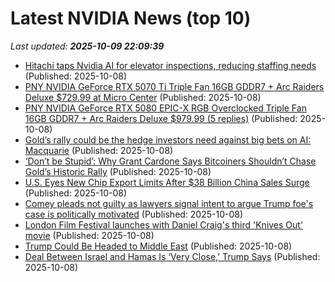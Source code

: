 # Latest NVIDIA News (top 10)
_Last updated: **2025-10-09 22:09:39**_

- [Hitachi taps Nvidia AI for elevator inspections, reducing staffing needs](https://asia.nikkei.com/business/technology/artificial-intelligence/hitachi-taps-nvidia-ai-for-elevator-inspections-reducing-staffing-needs) (Published: 2025-10-08)
- [PNY NVIDIA GeForce RTX 5070 Ti Triple Fan 16GB GDDR7 + Arc Raiders Deluxe $729.99 at Micro Center](https://slickdeals.net/f/18682570-pny-nvidia-geforce-rtx-5070-ti-triple-fan-16gb-gddr7-arc-raiders-deluxe-729-99-at-micro-center) (Published: 2025-10-08)
- [PNY NVIDIA GeForce RTX 5080 EPIC-X RGB Overclocked Triple Fan 16GB GDDR7 + Arc Raiders Deluxe $979.99 (5 replies)](https://slickdeals.net/f/18682561-pny-nvidia-geforce-rtx-5080-epic-x-rgb-overclocked-triple-fan-16gb-gddr7-arc-raiders-deluxe-979-99) (Published: 2025-10-08)
- [Gold’s rally could be the hedge investors need against big bets on AI: Macquarie](https://finance.yahoo.com/news/gold-rally-could-hedge-investors-220337575.html) (Published: 2025-10-08)
- [‘Don’t be Stupid’: Why Grant Cardone Says Bitcoiners Shouldn’t Chase Gold’s Historic Rally](https://decrypt.co/343442/dont-be-stupid-why-grant-cardone-says-bitcoiners-shouldnt-chase-golds-historic-rally) (Published: 2025-10-08)
- [U.S. Eyes New Chip Export Limits After $38 Billion China Sales Surge](https://finance.yahoo.com/news/u-eyes-chip-export-limits-215657186.html) (Published: 2025-10-08)
- [Comey pleads not guilty as lawyers signal intent to argue Trump foe's case is politically motivated](https://biztoc.com/x/da3f17be14173b31) (Published: 2025-10-08)
- [London Film Festival launches with Daniel Craig's third 'Knives Out' movie](https://biztoc.com/x/9eadd61481c5cdd6) (Published: 2025-10-08)
- [Trump Could Be Headed to Middle East](https://biztoc.com/x/b186077b30c8bea6) (Published: 2025-10-08)
- [Deal Between Israel and Hamas Is ‘Very Close,’ Trump Says](https://biztoc.com/x/c8e63cda2dff1bd3) (Published: 2025-10-08)
